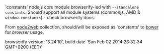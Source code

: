 'constants' nodejs core module browserify-ied with `--standalone constants`. Should support all module systems (commonjs, AMD & `window.constants`) - check browserify docs.

From [node2web](http://github.com/anodynos/node2web) collection,
should/will be exposed as 'constants' to [bower](http://bower.io) for *browser* usage.

browserify version: '3.24.10', build date 'Sun Feb 02 2014 23:32:34 GMT+0200 (EET)'